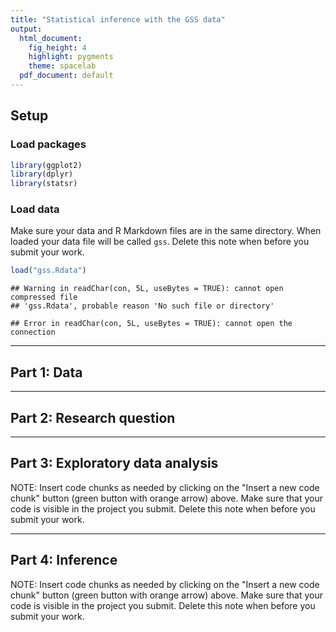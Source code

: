 ```yaml
---
title: "Statistical inference with the GSS data"
output:
  html_document:
    fig_height: 4
    highlight: pygments
    theme: spacelab
  pdf_document: default
---
```

<!-- rmarkdown v1 -->
## Setup

### Load packages


```r
library(ggplot2)
library(dplyr)
library(statsr)
```

### Load data

Make sure your data and R Markdown files are in the same directory. When loaded
your data file will be called `gss`. Delete this note when before you submit 
your work. 


```r
load("gss.Rdata")
```

```
## Warning in readChar(con, 5L, useBytes = TRUE): cannot open compressed file
## 'gss.Rdata', probable reason 'No such file or directory'
```

```
## Error in readChar(con, 5L, useBytes = TRUE): cannot open the connection
```



* * *

## Part 1: Data


* * *

## Part 2: Research question



* * *

## Part 3: Exploratory data analysis

NOTE: Insert code chunks as needed by clicking on the "Insert a new code chunk" 
button (green button with orange arrow) above. Make sure that your code is visible
in the project you submit. Delete this note when before you submit your work.

* * *

## Part 4: Inference

NOTE: Insert code chunks as needed by clicking on the "Insert a new code chunk" 
button (green button with orange arrow) above. Make sure that your code is visible
in the project you submit. Delete this note when before you submit your work.
